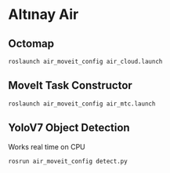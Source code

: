 #  Altınay Air

## Octomap
```
roslaunch air_moveit_config air_cloud.launch
```

## MoveIt Task Constructor
```
roslaunch air_moveit_config air_mtc.launch
```

## YoloV7 Object Detection
Works real time on CPU 
```
rosrun air_moveit_config detect.py
```
